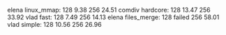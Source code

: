 elena linux_mmap:
128 9.38
256 24.51
comdiv hardcore:
128 13.47
256 33.92
vlad fast:
128 7.49
256 14.13
elena files_merge:
128 failed
256 58.01
vlad simple:
128 10.56
256 26.96
